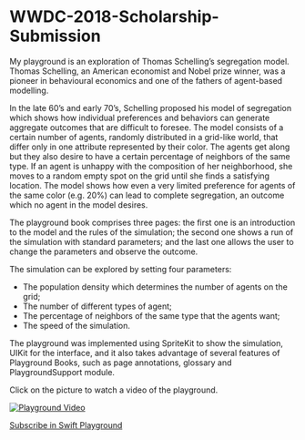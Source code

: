# WWDC-2018-Scholarship-Submission

My playground is an exploration of Thomas Schelling’s segregation model. Thomas Schelling, an American economist and Nobel prize winner, was a pioneer in behavioural economics and one of the fathers of agent-based modelling. 

In the late 60’s and early 70’s, Schelling proposed his model of segregation which shows how individual preferences and behaviors can generate aggregate outcomes that are difficult to foresee. The model consists of a certain number of agents, randomly distributed in a grid-like world, that differ only in one attribute represented by their color. The agents get along but they also desire to have a certain percentage of neighbors of the same type. If an agent is unhappy with the composition of her neighborhood, she moves to a random empty spot on the grid until she finds a satisfying location. The model shows how even a very limited preference for agents of the same color (e.g. 20%) can lead to complete segregation, an outcome which no agent in the model desires.

The playground book comprises three pages: the first one is an introduction to the model and the rules of the simulation; the second one shows a run of the simulation with standard parameters; and the last one allows the user to change the parameters and observe the outcome.

The simulation can be explored by setting four parameters:

* The population density which determines the number of agents on the grid;
* The number of different types of agent;
* The percentage of neighbors of the same type that the agents want;
* The speed of the simulation.

The playground was implemented using SpriteKit to show the simulation, UIKit for the interface, and it also takes advantage of several features of Playground Books, such as page annotations, glossary and PlaygroundSupport module.

Click on the picture to watch a video of the playground.

[![Playground Video](https://img.youtube.com/vi/XqmbZuS13Lo/0.jpg)](https://www.youtube.com/watch?v=XqmbZuS13Lo)

[Subscribe in Swift Playground](https://developer.apple.com/ul/sp0?url=https://lucasassisro.github.io/colorpiano/feed.json)
